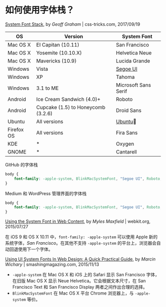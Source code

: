 # 如何使用字体栈？

[System Font Stack](https://css-tricks.com/snippets/css/system-font-stack/), by *Geoff Graham* | css-tricks.com, 2017/09/19

| OS         | Version                            | System Font                                                  |
| ---------- | ---------------------------------- | ------------------------------------------------------------ |
| Mac OS X   | EI Capitan (10.11)                 | San Francisco                                                |
| Mac OS X   | Yosemite (10.10.X)                 | Helvetica Neue                                               |
| Mac OS X   | Mavericks (10.9)                   | Lucida Grande                                                |
| Windows    | Vista                              | [Segoe UI](https://docs.microsoft.com/zh-cn/typography/font-list/?FID=331) |
| Windows    | XP                                 | Tahoma                                                       |
| Windows    | 3.1 to ME                          | Microsoft Sans Serif                                         |
| Android    | Ice Cream Sandwich (4.0)+          | Roboto                                                       |
| Android    | Cupcake (1.5) to Honeycomb (3.2.6) | Droid Sans                                                   |
| Ubuntu     | All versions                       | [Ubuntu](https://design.ubuntu.com/font/)                    |
| Firefox OS | All versions                       | Fira Sans                                                    |
| KDE        | *                                  | Oxygen                                                       |
| GNOME      | *                                  | Cantarell                                                    |

GitHub 的字体栈

```css
body {
    font-family: -apple-system, BlinkMacSystemFont, "Segoe UI", Roboto, Helvetica, Arial, sans-serif, "Apple Color Emoji", "Segoe UI Emoji", "Segoe UI Symbol"
}
```

Medium 和 WordPress 管理界面的字体栈

```css
body {
    font-family: -apple-system, BlinkMacSystemFont, "Segoe UI", Roboto, Oxygen-Sans, Ubuntu, Cantarell, "Helvetica Neue", sans-serif;
}
```



[Using the System Font in Web Content](https://webkit.org/blog/3709/using-the-system-font-in-web-content/), by *Myles Maxfield* | webkit.org, 2015/07/27

在 iOS 9 和 OS X 10.11 中，`font-family: -apple-system` 可以使用 Apple 新的系统字体，*San Francisco*。在其他不支持 `-apple-system` 的平台上，浏览器会自动回退使用下一个字体。

[Using UI System Fonts In Web Design: A Quick Practical Guide](https://www.smashingmagazine.com/2015/11/using-system-ui-fonts-practical-guide/), by *Marcin Wichary* | smashingmagazing.com, 2015/11/13

* `-apple-system` 在 Mac OS X 和 iOS 上的 Safari 显示 San Francisco 字体，在旧版 Mac OS X 显示 Neue Helvetica。它会根据文本尺寸，在 San Francisco Text 和 San Francisco Display 两者之间作出合理的选择。
* `BlinkMacSystemFont` 在 Mac OS X 平台 Chrome 浏览器上，与 `-apple-system` 等价。